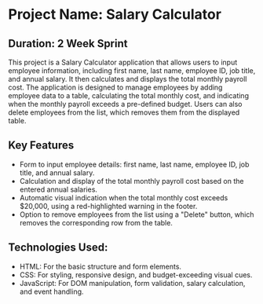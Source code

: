 # Project Name: Salary Calculator
   

## Duration: 2 Week Sprint


This project is a Salary Calculator application that allows users to input employee information, including first name, last name, employee ID, job title, and annual salary. It then calculates and displays the total monthly payroll cost. The application is designed to manage employees by adding employee data to a table, calculating the total monthly cost, and indicating when the monthly payroll exceeds a pre-defined budget. Users can also delete employees from the list, which removes them from the displayed table.

## Key Features

- Form to input employee details: first name, last name, employee ID, job title, and annual salary.
- Calculation and display of the total monthly payroll cost based on the entered annual salaries.
- Automatic visual indication when the total monthly cost exceeds $20,000, using a red-highlighted warning in the footer.
- Option to remove employees from the list using a "Delete" button, which removes the corresponding row from the table.

## Technologies Used: 

- HTML: For the basic structure and form elements.
- CSS: For styling, responsive design, and budget-exceeding visual cues.
- JavaScript: For DOM manipulation, form validation, salary calculation, and event handling.





